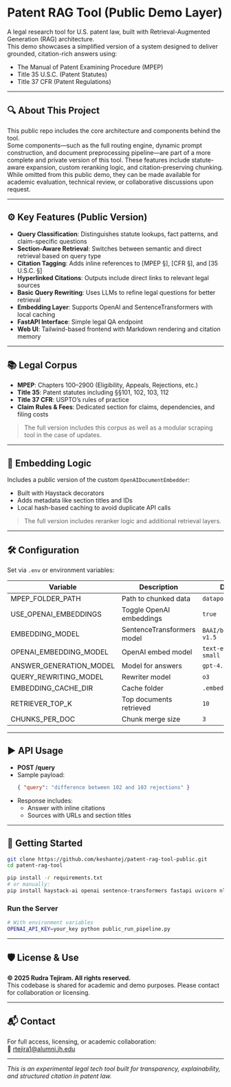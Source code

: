 # Patent RAG Tool (Public Demo Layer)

A legal research tool for U.S. patent law, built with Retrieval-Augmented Generation (RAG) architecture.  
This demo showcases a simplified version of a system designed to deliver grounded, citation-rich answers using:

- The Manual of Patent Examining Procedure (MPEP)
- Title 35 U.S.C. (Patent Statutes)
- Title 37 CFR (Patent Regulations)

---

## 🔍 About This Project

This public repo includes the core architecture and components behind the tool.  
Some components—such as the full routing engine, dynamic prompt construction, and document preprocessing pipeline—are part of a more complete and private version of this tool. These features include statute-aware expansion, custom reranking logic, and citation-preserving chunking. While omitted from this public demo, they can be made available for academic evaluation, technical review, or collaborative discussions upon request.

---

## ⚙️ Key Features (Public Version)

- **Query Classification**: Distinguishes statute lookups, fact patterns, and claim-specific questions
- **Section-Aware Retrieval**: Switches between semantic and direct retrieval based on query type
- **Citation Tagging**: Adds inline references to [MPEP §], [CFR §], and [35 U.S.C. §]
- **Hyperlinked Citations**: Outputs include direct links to relevant legal sources
- **Basic Query Rewriting**: Uses LLMs to refine legal questions for better retrieval
- **Embedding Layer**: Supports OpenAI and SentenceTransformers with local caching
- **FastAPI Interface**: Simple legal QA endpoint
- **Web UI**: Tailwind-based frontend with Markdown rendering and citation memory

---

## 📚 Legal Corpus

- **MPEP**: Chapters 100–2900 (Eligibility, Appeals, Rejections, etc.)
- **Title 35**: Patent statutes including §§101, 102, 103, 112
- **Title 37 CFR**: USPTO’s rules of practice
- **Claim Rules & Fees**: Dedicated section for claims, dependencies, and filing costs

> The full version includes this corpus as well as a modular scraping tool in the case of updates. 
---

## 🧠 Embedding Logic

Includes a public version of the custom `OpenAIDocumentEmbedder`:

- Built with Haystack decorators
- Adds metadata like section titles and IDs
- Local hash-based caching to avoid duplicate API calls

> The full version includes reranker logic and additional retrieval layers.

---

## 🛠 Configuration

Set via `.env` or environment variables:

| Variable | Description | Default |
|----------|-------------|---------|
| MPEP_FOLDER_PATH | Path to chunked data | `datapool/` |
| USE_OPENAI_EMBEDDINGS | Toggle OpenAI embeddings | `true` |
| EMBEDDING_MODEL | SentenceTransformers model | `BAAI/bge-base-en-v1.5` |
| OPENAI_EMBEDDING_MODEL | OpenAI embed model | `text-embedding-3-small` |
| ANSWER_GENERATION_MODEL | Model for answers | `gpt-4.1` |
| QUERY_REWRITING_MODEL | Rewriter model | `o3` |
| EMBEDDING_CACHE_DIR | Cache folder | `.embedding_cache/` |
| RETRIEVER_TOP_K | Top documents retrieved | `10` |
| CHUNKS_PER_DOC | Chunk merge size | `3` |

---

## ▶️ API Usage

- **POST /query**
- Sample payload:
  ```json
  { "query": "difference between 102 and 103 rejections" }
  ```
- Response includes:
  - Answer with inline citations
  - Sources with URLs and section titles

---

## 🚀 Getting Started

```bash
git clone https://github.com/keshantej/patent-rag-tool-public.git
cd patent-rag-tool

pip install -r requirements.txt
# or manually:
pip install haystack-ai openai sentence-transformers fastapi uvicorn nltk bs4
```

### Run the Server

```bash
# With environment variables
OPENAI_API_KEY=your_key python public_run_pipeline.py
```

---

## 🛡 License & Use

**© 2025 Rudra Tejiram. All rights reserved.**  
This codebase is shared for academic and demo purposes. Please contact for collaboration or licensing.

---

## 📬 Contact

For full access, licensing, or academic collaboration:  
📧 rtejira1@alumni.jh.edu

---

*This is an experimental legal tech tool built for transparency, explainability, and structured citation in patent law.*
